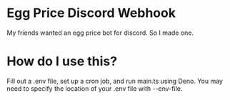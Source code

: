 # Egg Price Discord Webhook

My friends wanted an egg price bot for discord. So I made one.

# How do I use this?

Fill out a .env file, set up a cron job, and run main.ts using Deno. You may need to specify the location of your .env file with --env-file.
